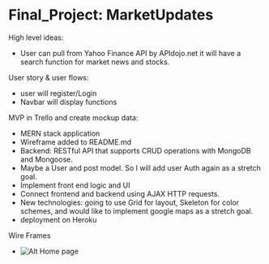 # Final_Project: MarketUpdates

High level ideas:
 - User can pull from Yahoo Finance API by APIdojo.net it will have a search function for market news and stocks.

User story & user flows:
 - user will register/Login
 - Navbar will display functions

MVP in Trello and create mockup data:
 - MERN stack application
 - Wireframe added to README.md
 - Backend:  RESTful API that supports CRUD operations with MongoDB and Mongoose.  
 - Maybe a User and post model. So I will add user Auth again as a stretch goal.
 - Implement front end logic and UI
 - Connect frontend and backend using AJAX HTTP requests.
 - New technologies: going to use Grid for layout, Skeleton for color schemes, and would like to implement google maps as a stretch goal.
 - deployment on Heroku

 Wire Frames
 -  ![Alt Home page](https://github.com/amarino1979/Final_Project/blob/imgs/Market_Updates_1.jpg?raw=true)
